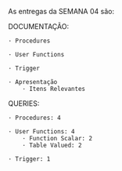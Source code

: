 As entregas da SEMANA 04 são:

DOCUMENTAÇÃO:
    
    · Procedures

    · User Functions

    · Trigger

    · Apresentação
        · Itens Relevantes      

QUERIES:
    
    · Procedures: 4

    · User Functions: 4
        · Function Scalar: 2  
        · Table Valued: 2

    · Trigger: 1

